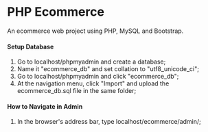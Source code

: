 # PHP Ecommerce 
An ecommerce web project using PHP, MySQL and Bootstrap.

#### Setup Database
1. Go to localhost/phpmyadmin and create a database;
2. Name it "ecommerce_db" and set collation to "utf8_unicode_ci";
3. Go to localhost/phpmyadmin and click "ecommerce_db";
4. At the navigation menu, click "Import" and upload the ecommerce_db.sql file in the same folder;

#### How to Navigate in Admin
1. In the browser's address bar, type localhost/ecommerce/admin/;
